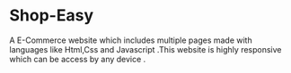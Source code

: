 # Shop-Easy
 A E-Commerce website which includes multiple pages made with languages like Html,Css and Javascript .This website is highly responsive which can be access by any device .
